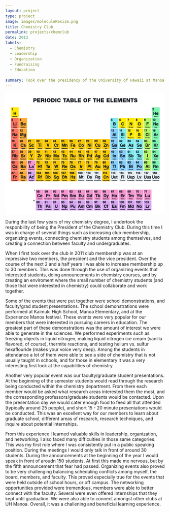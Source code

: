 ```yaml
---
layout: project
type: project
image: images/moleculeResize.png
title: Chemistry Club
permalink: projects/chemclub
date: 2013
labels:
  - Chemistry
  - Leadership
  - Organization
  - Fundraising
  - Education 
  
summary: Took over the presidency of the University of Hawaii at Manoa Chemistry Club, increased membership from two members to approximately 30, and facillitated the organization of many activites for interested members.
---
```


<img class="ui medium left floated rounded image" src="../images/periodictable.jpg">

During the last few years of my chemistry degree, I undertook the responbility of being the President of the Chemistry Club. During this time I was in charge of several things such as increasing club membership, organizing events, connecting chemistry students among themselves, and creating a connection between faculty and undergraduates.

When I first took over the club in 2011 club membership was at an impressive two members, the president and the vice president. Over the course of the next 2 and a half years I was able to increase membership up to 30 members. This was done through the use of organizing events that interested students, doing announcements in chemistry courses, and by creating an enviroment where the small number of chemistry students (and those that were interested in chemistry) could collaborate and work together. 

Some of the events that were put together were school demonstrations, and faculty/grad student presentations. The school demonstrations were performed at Kaimuki High School, Manoa Elementary, and at the Experience Manoa festival. These events were very popular for our members that were interested in pursuing careers in education. The greatest part of these demonstrations was the amount of interest we were able to generate in the sciences. We performed experiments such as freezing objects in liquid nitrogen, making liquid nitrogen ice cream (vanilla flavored, of course), thermite reactions, and testing helium vs. sulfur hexaflouride (makes your voice very deep). Among the students in attendance a lot of them were able to see a side of chemistry that is not usually taught in schools, and for those in elementary it was a very interesting first look at the capabilities of chemistry. 

Another very popular event was our faculty/graduate student presentations. At the beginning of the semester students would read through the research being conducted within the chemistry department. From there each member would be asked what research areas interested them the most, and the corresponding professors/graduate students would be contacted. Upon the presentation day we would cater enough food to feed all that attended (typically around 25 people), and short 15 - 20 minute presentations would be conducted. This was an excellent way for our members to learn about graduate school, different areas of research, research techniques, and inquire about potential internships. 

From this experience I learned valuable skills in leadership, organization, and networking. I also faced many difficulties in those same categories. This was my first role where I was consistently put in a public speaking position. During the meetings I would only talk in front of around 30 students. During the announcements at the beginning of the year I would speak in front of aroudn 150 students. At first this made me nervous, but by the fifth announcement that fear had passed. Organizing events also proved to be very challenging balancing scheduling conflicts among myself, the board, members, and faculty. This proved especially true for the events that were held outside of school hours, or off campus. The networking opportunities provided were tremendous, members were able to better connect with the faculty. Several were even offered internships that they kept until graduation. We were also able to connect amongst other clubs at UH Manoa. Overall, it was a challening and beneficial learning experience.
